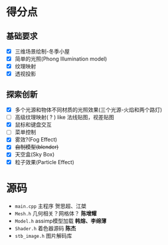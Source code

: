 # 得分点

## 基础要求

- [x] 三维场景绘制-冬季小屋
- [x] 简单的光照(Phong Illumination model)
- [x] 纹理映射
- [x] 透视投影

## 探索创新

- [x] 多个光源和物体不同材质的光照效果(三个光源-火焰和两个路灯)
- [ ] 高级纹理映射( ? ) like 法线贴图，视差贴图
- [x] 鼠标和键盘交互
- [ ] 菜单控制
- [x] 雾效?(Fog Effect)
- [x] ~~自制模型(blender)~~
- [x] 天空盒(Sky Box)
- [x] 粒子效果(Particle Effect)

# 源码

- `main.cpp`
  主程序
  贺思超、江桀
- `Mesh.h`
  几何相关？网格体？
  **陈增耀**
- `Model.h`
  assimp模型加载
  **韩熔、李绵薄**
- `Shader.h`
  着色器源码
  **陈杰**
- `stb_image.h`
  图片解码库
